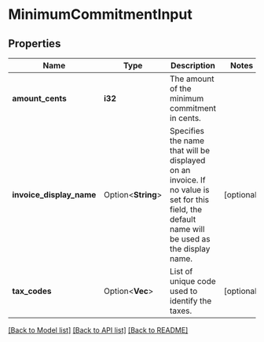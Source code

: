 # MinimumCommitmentInput

## Properties

Name | Type | Description | Notes
------------ | ------------- | ------------- | -------------
**amount_cents** | **i32** | The amount of the minimum commitment in cents. | 
**invoice_display_name** | Option<**String**> | Specifies the name that will be displayed on an invoice. If no value is set for this field, the default name will be used as the display name. | [optional]
**tax_codes** | Option<**Vec<String>**> | List of unique code used to identify the taxes. | [optional]

[[Back to Model list]](../README.md#documentation-for-models) [[Back to API list]](../README.md#documentation-for-api-endpoints) [[Back to README]](../README.md)


